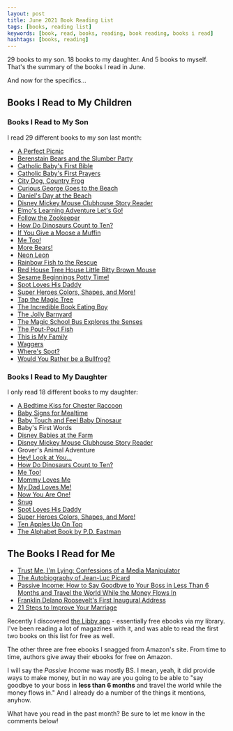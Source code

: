 ```yaml
---
layout: post
title: June 2021 Book Reading List
tags: [books, reading list]
keywords: [book, read, books, reading, book reading, books i read]
hashtags: [books, reading]
---
```


29 books to my son. 18 books to my daughter. And 5 books to myself. That's the summary of the books I read in June.

And now for the specifics...

## Books I Read to My Children

### Books I Read to My Son

I read 29 different books to my son last month:

* [A Perfect Picnic](https://affiliates.abebooks.com/c/2462910/77416/2029?u=https://www.abebooks.com/products/isbn/9781403710444/30692139453)
* [Berenstain Bears and the Slumber Party](https://affiliates.abebooks.com/c/2462910/77416/2029?u=https://www.abebooks.com/products/isbn/9780679804192/30666233166)
* [Catholic Baby's First Bible](https://affiliates.abebooks.com/c/2462910/77416/2029?u=https://www.abebooks.com/products/isbn/9780882717142/30948830799)
* [Catholic Baby's First Prayers](https://affiliates.abebooks.com/c/2462910/77416/2029?u=https://www.abebooks.com/products/isbn/9780882717159)
* [City Dog, Country Frog](https://affiliates.abebooks.com/c/2462910/77416/2029?u=https://www.abebooks.com/products/isbn/9781423103004/30943551178)
* [Curious George Goes to the Beach](https://affiliates.abebooks.com/c/2462910/77416/2029?u=https://www.abebooks.com/products/isbn/9780395978344/30946051077)
* [Daniel's Day at the Beach](https://affiliates.abebooks.com/c/2462910/77416/2029?u=https://www.abebooks.com/products/isbn/9781481436823/30518395168)
* [Disney Mickey Mouse Clubhouse Story Reader](https://affiliates.abebooks.com/c/2462910/77416/2029?u=https://www.abebooks.com/servlet/BookDetailsPL?bi=30948459453)
* [Elmo's Learning Adventure Let's Go!](https://www.amazon.com/Elmos-Learning-Adventure-Set-books/dp/B01NCVAG3X?tag=hendrixjoseph-20)
* [Follow the Zookeeper](https://affiliates.abebooks.com/c/2462910/77416/2029?u=https://www.abebooks.com/products/isbn/9780307118882/30940270395)
* [How Do Dinosaurs Count to Ten?](https://affiliates.abebooks.com/c/2462910/77416/2029?u=https://www.abebooks.com/products/isbn/9780439649490/30705440932)
* [If You Give a Moose a Muffin](https://affiliates.abebooks.com/c/2462910/77416/2029?u=https://www.abebooks.com/products/isbn/9780007128389/30914323666)
* [Me Too!](https://affiliates.abebooks.com/c/2462910/77416/2029?u=https://www.abebooks.com/products/isbn/9780307119414/30356340166)
* [More Bears!](https://affiliates.abebooks.com/c/2462910/77416/2029?u=https://www.abebooks.com/products/isbn/9781402238352)
* [Neon Leon](https://affiliates.abebooks.com/c/2462910/77416/2029?u=https://www.abebooks.com/products/isbn/9780763699154/30931485847)
* [Rainbow Fish to the Rescue](https://affiliates.abebooks.com/c/2462910/77416/2029?u=https://www.abebooks.com/products/isbn/9781558588806/30786234339)
* [Red House Tree House Little Bitty Brown Mouse](https://affiliates.abebooks.com/c/2462910/77416/2029?u=https://www.abebooks.com/products/isbn/9780593111772/30835690259)
* [Sesame Beginnings Potty Time!](https://affiliates.abebooks.com/c/2462910/77416/2029?u=https://www.abebooks.com/products/isbn/9780375836954/30770656538)
* [Spot Loves His Daddy](https://affiliates.abebooks.com/c/2462910/77416/2029?u=https://www.abebooks.com/products/isbn/9780399243516/30823845232)
* [Super Heroes Colors, Shapes, and More!](https://affiliates.abebooks.com/c/2462910/77416/2029?u=https://www.abebooks.com/products/isbn/9781935703730/30935617410)
* [Tap the Magic Tree](https://affiliates.abebooks.com/c/2462910/77416/2029?u=https://www.abebooks.com/products/isbn/9780062274465/30885078099)
* [The Incredible Book Eating Boy](https://affiliates.abebooks.com/c/2462910/77416/2029?u=https://www.abebooks.com/products/isbn/9780399247491/30933014211)
* [The Jolly Barnyard](https://affiliates.abebooks.com/c/2462910/77416/2029?u=https://www.abebooks.com/products/isbn/9780375828423/30732650105)
* [The Magic School Bus Explores the Senses](https://affiliates.abebooks.com/c/2462910/77416/2029?u=https://www.abebooks.com/products/isbn/9780590446983/30922779856)
* [The Pout-Pout Fish](https://affiliates.abebooks.com/c/2462910/77416/2029?u=https://www.abebooks.com/products/isbn/9780545155625/30708163543)
* [This is My Family](https://affiliates.abebooks.com/c/2462910/77416/2029?u=https://www.abebooks.com/products/isbn/9780307001375/30651681286)
* [Waggers](https://affiliates.abebooks.com/c/2462910/77416/2029?u=https://www.abebooks.com/products/isbn/9780525471165/30753509106)
* [Where's Spot?](https://affiliates.abebooks.com/c/2462910/77416/2029?u=https://www.abebooks.com/products/isbn/9780399240461/30665664413)
* [Would You Rather be a Bullfrog?](https://affiliates.abebooks.com/c/2462910/77416/2029?u=https://www.abebooks.com/products/isbn/9780385375153/30902041739)

### Books I Read to My Daughter

I only read 18 different books to my daughter:

* [A Bedtime Kiss for Chester Raccoon](https://affiliates.abebooks.com/c/2462910/77416/2029?u=https://www.abebooks.com/products/isbn/9781933718521/30916312191)
* [Baby Signs for Mealtime](https://affiliates.abebooks.com/c/2462910/77416/2029?u=https://www.abebooks.com/products/isbn/9780060090739/30662263852)
* [Baby Touch and Feel Baby Dinosaur](https://affiliates.abebooks.com/c/2462910/77416/2029?u=https://www.abebooks.com/products/isbn/9781465468413/30823309537)
* Baby's First Words
* [Disney Babies at the Farm](https://affiliates.abebooks.com/c/2462910/77416/2029?u=https://www.abebooks.com/products/isbn/9789999029834/30849669561)
* [Disney Mickey Mouse Clubhouse Story Reader](https://affiliates.abebooks.com/c/2462910/77416/2029?u=https://www.abebooks.com/servlet/BookDetailsPL?bi=30948459453)
* Grover's Animal Adventure
* [Hey! Look at You...](https://affiliates.abebooks.com/c/2462910/77416/2029?u=https://www.abebooks.com/products/isbn/9781438050645/30588538881)
* [How Do Dinosaurs Count to Ten?](https://affiliates.abebooks.com/c/2462910/77416/2029?u=https://www.abebooks.com/products/isbn/9780439649490/30705440932)
* [Me Too!](https://affiliates.abebooks.com/c/2462910/77416/2029?u=https://www.abebooks.com/products/isbn/9780307119414/30356340166)
* [Mommy Loves Me](https://affiliates.abebooks.com/c/2462910/77416/2029?u=https://www.abebooks.com/products/isbn/9780843135268/30851255338)
* [My Dad Loves Me!](https://affiliates.abebooks.com/c/2462910/77416/2029?u=https://www.abebooks.com/products/isbn/9781934082843/30857562723)
* [Now You Are One!](https://affiliates.abebooks.com/c/2462910/77416/2029?u=https://www.abebooks.com/products/isbn/9781680522068/30784903418)
* [Snug](https://affiliates.abebooks.com/c/2462910/77416/2029?u=https://www.abebooks.com/products/isbn/9781846433733/30475167781)
* [Spot Loves His Daddy](https://affiliates.abebooks.com/c/2462910/77416/2029?u=https://www.abebooks.com/products/isbn/9780399243516/30823845232)
* [Super Heroes Colors, Shapes, and More!](https://affiliates.abebooks.com/c/2462910/77416/2029?u=https://www.abebooks.com/products/isbn/9781935703730/30935617410)
* [Ten Apples Up On Top](https://affiliates.abebooks.com/c/2462910/77416/2029?u=https://www.abebooks.com/products/isbn/9780394800196/30717119144)
* [The Alphabet Book by P.D. Eastman](https://affiliates.abebooks.com/c/2462910/77416/2029?u=https://www.abebooks.com/products/isbn/9780394828183/30325147009)

## The Books I Read for Me

* [Trust Me, I'm Lying: Confessions of a Media Manipulator](https://www.amazon.com/gp/product/B0074VTHH0/?tag=hendrixjoseph-20)
* [The Autobiography of Jean-Luc Picard](https://www.amazon.com/gp/product/B076GNH41W/?tag=hendrixjoseph-20)
* [Passive Income: How to Say Goodbye to Your Boss in Less Than 6 Months and Travel the World While the Money Flows In](https://www.amazon.com/gp/product/B07GWV4V6V/?tag=hendrixjoseph-20)
* [Franklin Delano Roosevelt's First Inaugural Address](https://www.amazon.com/gp/product/B0083Z6F94/?tag=hendrixjoseph-20)
* [21 Steps to Improve Your Marriage](https://www.amazon.com/gp/product/B086LJVFL9/?tag=hendrixjoseph-20)

Recently I discovered [the Libby app](https://libbyapp.com/) - essentially free ebooks via my library. I've been reading a lot of magazines with it, and was able to read the first two books on this list for free as well.

The other three are free ebooks I snagged from Amazon's site. From time to time, authors give away their ebooks for free on Amazon.

I will say the *Passive Income* was mostly BS. I mean, yeah, it did provide ways to make money, but in no way are you going to be able to "say goodbye to your boss in **less than 6 months** and travel the world while the money flows in." And I already do a number of the things it mentions, anyhow.

What have you read in the past month? Be sure to let me know in the comments below!


